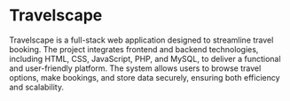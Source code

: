 # Travelscape
Travelscape is a full-stack web application designed to streamline travel booking. The project integrates frontend and backend technologies, including HTML, CSS, JavaScript, PHP, and MySQL, to deliver a functional and user-friendly platform. The system allows users to browse travel options, make bookings, and store data securely, ensuring both efficiency and scalability.
